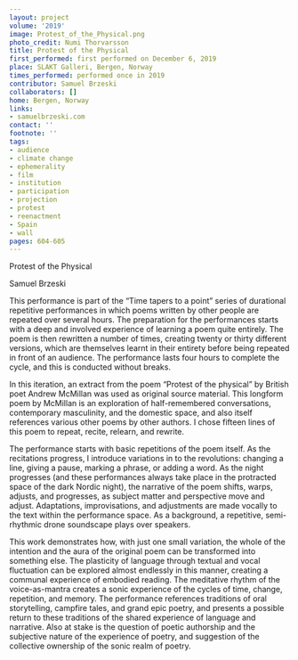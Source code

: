 ```yaml
---
layout: project
volume: '2019'
image: Protest_of_the_Physical.png
photo_credit: Numi Thorvarsson
title: Protest of the Physical
first_performed: first performed on December 6, 2019
place: SLAKT Galleri, Bergen, Norway
times_performed: performed once in 2019
contributor: Samuel Brzeski
collaborators: []
home: Bergen, Norway
links:
- samuelbrzeski.com
contact: ''
footnote: ''
tags:
- audience
- climate change
- ephemerality
- film
- institution
- participation
- projection
- protest
- reenactment
- Spain
- wall
pages: 604-605
---
```


Protest of the Physical

Samuel Brzeski

This performance is part of the “Time tapers to a point” series of durational repetitive performances in which poems written by other people are repeated over several hours. The preparation for the performances starts with a deep and involved experience of learning a poem quite entirely. The poem is then rewritten a number of times, creating twenty or thirty different versions, which are themselves learnt in their entirety before being repeated in front of an audience. The performance lasts four hours to complete the cycle, and this is conducted without breaks.

In this iteration, an extract from the poem “Protest of the physical” by British poet Andrew McMillan was used as original source material. This longform poem by McMillan is an exploration of half-remembered conversations, contemporary masculinity, and the domestic space, and also itself references various other poems by other authors. I chose fifteen lines of this poem to repeat, recite, relearn, and rewrite.

The performance starts with basic repetitions of the poem itself. As the recitations progress, I introduce variations in to the revolutions: changing a line, giving a pause, marking a phrase, or adding a word. As the night progresses (and these performances always take place in the protracted space of the dark Nordic night), the narrative of the poem shifts, warps, adjusts, and progresses, as subject matter and perspective move and adjust. Adaptations, improvisations, and adjustments are made vocally to the text within the performance space. As a background, a repetitive, semi-rhythmic drone soundscape plays over speakers.

This work demonstrates how, with just one small variation, the whole of the intention and the aura of the original poem can be transformed into something else. The plasticity of language through textual and vocal fluctuation can be explored almost endlessly in this manner, creating a communal experience of embodied reading. The meditative rhythm of the voice-as-mantra creates a sonic experience of the cycles of time, change, repetition, and memory. The performance references traditions of oral storytelling, campfire tales, and grand epic poetry, and presents a possible return to these traditions of the shared experience of language and narrative. Also at stake is the question of poetic authorship and the subjective nature of the experience of poetry, and suggestion of the collective ownership of the sonic realm of poetry.
